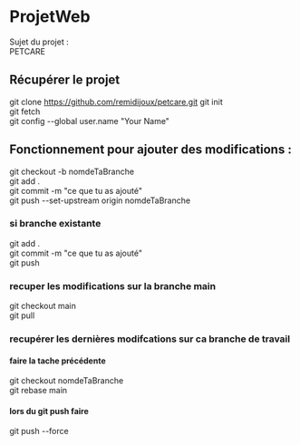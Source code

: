 # ProjetWeb
Sujet du projet :  
PETCARE
## Récupérer le projet
git clone  https://github.com/remidijoux/petcare.git
git init  
git fetch  
git config --global user.name "Your Name"  
  
## Fonctionnement pour ajouter des modifications :  
git checkout -b nomdeTaBranche  
git add .  
git commit -m "ce que tu as ajouté"  
git push --set-upstream origin nomdeTaBranche  

### si branche existante
git add .  
git commit -m "ce que tu as ajouté"  
git push  

### recuper les modifications sur la branche main
git checkout main  
git pull  

### recupérer les dernières modifcations sur ca branche de travail
#### faire la tache précédente
git checkout nomdeTaBranche  
git rebase main  
#### lors du git push faire
git push --force  
